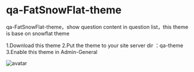 # qa-FatSnowFlat-theme
qa-FatSnowFlat-theme，show question content in question list，this theme is base on snowflat theme

1.Download this theme
2.Put the theme to your site server dir ：qa-theme
3.Enable this theme in Admin-General

![avatar](https://www.question2answer.org/qa/?qa=blob&qa_blobid=9082964643927428601)
